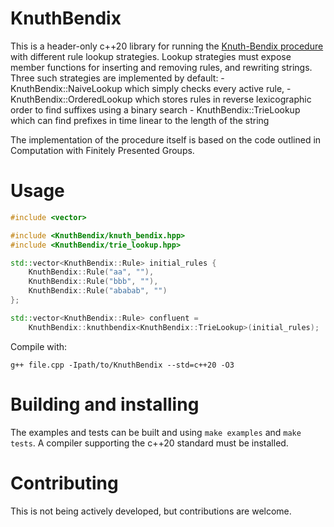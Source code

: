 # KnuthBendix

This is a header-only c++20 library for running the [Knuth-Bendix
procedure](https://en.wikipedia.org/wiki/Knuth%E2%80%93Bendix_completion_algorithm)
with different rule lookup strategies. Lookup strategies must expose member
functions for inserting and removing rules, and rewriting strings. Three such
strategies are implemented by default: 
    - KnuthBendix::NaiveLookup which simply checks every active rule,
    - KnuthBendix::OrderedLookup which stores rules in reverse lexicographic order to find
      suffixes using a binary search
    - KnuthBendix::TrieLookup which can find prefixes in time linear to the length of the string

The implementation of the procedure itself is based on the code outlined in Computation with Finitely Presented Groups.

# Usage

```cpp
#include <vector>

#include <KnuthBendix/knuth_bendix.hpp>
#include <KnuthBendix/trie_lookup.hpp>

std::vector<KnuthBendix::Rule> initial_rules {
    KnuthBendix::Rule("aa", ""),
    KnuthBendix::Rule("bbb", ""),
    KnuthBendix::Rule("ababab", "")
};

std::vector<KnuthBendix::Rule> confluent = 
    KnuthBendix::knuthbendix<KnuthBendix::TrieLookup>(initial_rules);
```

Compile with:

```
g++ file.cpp -Ipath/to/KnuthBendix --std=c++20 -O3
```

# Building and installing

The examples and tests can be built and using `make examples` and `make
tests`. A compiler supporting the c++20 standard must be installed.

# Contributing

This is not being actively developed, but contributions are welcome.
